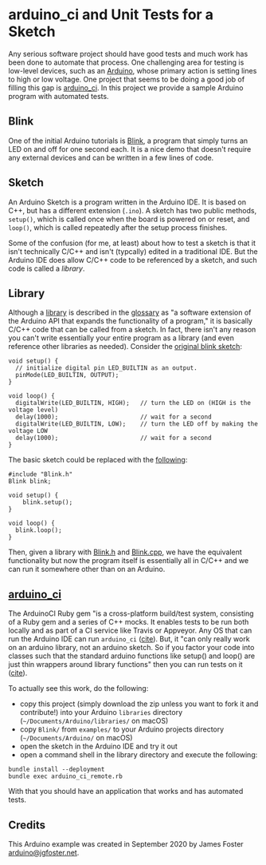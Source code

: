 # arduino_ci and Unit Tests for a Sketch

Any serious software project should have good tests and much work has been done to automate that process. One challenging area for testing is low-level devices, such as an [Arduino](https://www.arduino.cc/), whose primary action is setting lines to high or low voltage. One project that seems to be doing a good job of filling this gap is [arduino_ci](https://github.com/ianfixes/arduino_ci). In this project we provide a sample Arduino program with automated tests.

## Blink

One of the initial Arduino tutorials is [Blink](https://www.arduino.cc/en/Tutorial/Blink), a program that simply turns an LED on and off for one second each. It is a nice demo that doesn't require any external devices and can be written in a few lines of code.

## Sketch

An Arduino Sketch is a program written in the Arduino IDE. It is based on C++, but has a different extension (`.ino`). A sketch has two public methods, `setup()`, which is called once when the board is powered on or reset, and `loop()`, which is called repeatedly after the setup process finishes. 

Some of the confusion (for me, at least) about how to test a sketch is that it isn't technically C/C++ and isn't (typcally) edited in a traditional IDE. But the Arduino IDE does allow C/C++ code to be referenced by a sketch, and such code is called a _library_. 

## Library

Although a [library](https://www.arduino.cc/en/main/libraries) is described in the [glossary](https://www.arduino.cc/glossary/en/) as "a software extension of the Arduino API that expands the functionality of a program," it is basically C/C++ code that can be called from a sketch. In fact, there isn't any reason you can't write essentially your entire program as a library (and even reference other libraries as needed). Consider the [original blink sketch](https://www.arduino.cc/en/Tutorial/Blink):

```
void setup() {
  // initialize digital pin LED_BUILTIN as an output.
  pinMode(LED_BUILTIN, OUTPUT);
}

void loop() {
  digitalWrite(LED_BUILTIN, HIGH);   // turn the LED on (HIGH is the voltage level)
  delay(1000);                       // wait for a second
  digitalWrite(LED_BUILTIN, LOW);    // turn the LED off by making the voltage LOW
  delay(1000);                       // wait for a second
}
```

The basic sketch could be replaced with the [following](examples/Blink/Blink.ino): 

```
#include "Blink.h"
Blink blink;

void setup() {
    blink.setup();
}

void loop() {
  blink.loop();
}
```

Then, given a library with [Blink.h](blink.h) and [Blink.cpp](Blink.cpp), we have the equivalent functionality but now the program itself is essentially all in C/C++ and we can run it somewhere other than on an Arduino.

## [arduino_ci](https://github.com/ianfixes/arduino_ci)

The ArduinoCI Ruby gem "is a cross-platform build/test system, consisting of a Ruby gem and a series of C++ mocks. It enables tests to be run both locally and as part of a CI service like Travis or Appveyor. Any OS that can run the Arduino IDE can run `arduino_ci` ([cite](https://github.com/ianfixes/arduino_ci)). But, it "can only really work on an arduino library, not an arduino sketch. So if you factor your code into classes such that the standard arduino functions like setup() and loop() are just thin wrappers around library functions" then you can run tests on it ([cite](https://github.com/ianfixes/arduino_ci/issues/139#issuecomment-613164740)).

To actually see this work, do the following:
  * copy this project (simply download the zip unless you want to fork it and contribute!) into your Arduino `libraries` directory (`~/Documents/Arduino/libraries/` on macOS)
  * copy `Blink/` from `examples/` to your Arduino projects directory (`~/Documents/Arduino/` on macOS)
  * open the sketch in the Arduino IDE and try it out
  * open a command shell in the library directory and execute the following:

  ```
  bundle install --deployment
  bundle exec arduino_ci_remote.rb
  ```

With that you should have an application that works and has automated tests.

## Credits

This Arduino example was created in September 2020 by James Foster <arduino@jgfoster.net>.
